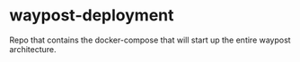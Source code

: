 # waypost-deployment
Repo that contains the docker-compose that will start up the entire waypost architecture.
